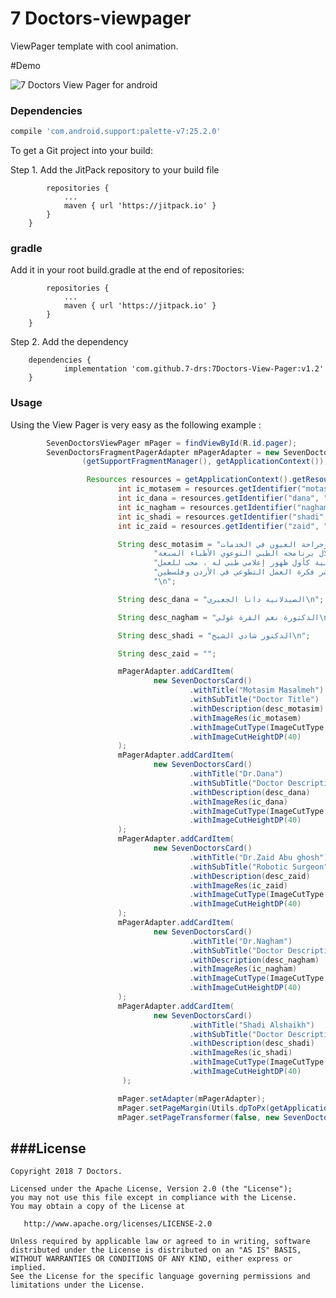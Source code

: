 # 7 Doctors-viewpager

ViewPager template with cool animation.

#Demo

![7 Doctors View Pager for android](https://github.com/7-drs/7Doctors-View-Pager/blob/master/app/src/main/res/drawable-nodpi/demo.gif)




### Dependencies
```groovy
compile 'com.android.support:palette-v7:25.2.0'
```

To get a Git project into your build:

Step 1. Add the JitPack repository to your build file
```	allprojects {
		repositories {
			...
			maven { url 'https://jitpack.io' }
		}
	}
```
### gradle
Add it in your root build.gradle at the end of repositories:

```	allprojects {
		repositories {
			...
			maven { url 'https://jitpack.io' }
		}
	}
```
Step 2. Add the dependency
```
	dependencies {
	        implementation 'com.github.7-drs:7Doctors-View-Pager:v1.2'
	}
```
### Usage
Using the View Pager is very easy as the following example :

```java
        SevenDoctorsViewPager mPager = findViewById(R.id.pager);
        SevenDoctorsFragmentPagerAdapter mPagerAdapter = new SevenDoctorsFragmentPagerAdapter
                (getSupportFragmentManager(), getApplicationContext());

                 Resources resources = getApplicationContext().getResources();
                        int ic_motasem = resources.getIdentifier("motasim", "drawable", getPackageName());
                        int ic_dana = resources.getIdentifier("dana", "drawable", getPackageName());
                        int ic_nagham = resources.getIdentifier("nagham", "drawable", getPackageName());
                        int ic_shadi = resources.getIdentifier("shadi", "drawable", getPackageName());
                        int ic_zaid = resources.getIdentifier("zaid", "drawable", getPackageName());

                        String desc_motasim = "الدكتور معتصم مسالمة ، طبيب مقيم طب وجراحة العيون في الخدمات " +
                                "الطبية الملكية الأردنية ، اشتهر من خلال برنامجه الطبي التوعوي الأطباء السبعة " +
                                "الذي يبث على قناة رؤيا الفضائية الأردنية كأول ظهور إعلامي طبي له ، محب للعمل " +
                                "التطوعي وكان له بصمات واضحة لنشر فكرة العمل التطوعي في الأردن وفلسطين\n" +
                                "\n";

                        String desc_dana = "الصيدلانية دانا الجعبري\n";

                        String desc_nagham = "الدكتورة نغم القرة غولي\n";

                        String desc_shadi = "الدكتور شادي الشيخ\n";

                        String desc_zaid = "";

                        mPagerAdapter.addCardItem(
                                new SevenDoctorsCard()
                                        .withTitle("Motasim Masalmeh")
                                        .withSubTitle("Doctor Title")
                                        .withDescription(desc_motasim)
                                        .withImageRes(ic_motasem)
                                        .withImageCutType(ImageCutType.WAVE)
                                        .withImageCutHeightDP(40)
                        );
                        mPagerAdapter.addCardItem(
                                new SevenDoctorsCard()
                                        .withTitle("Dr.Dana")
                                        .withSubTitle("Doctor Description")
                                        .withDescription(desc_dana)
                                        .withImageRes(ic_dana)
                                        .withImageCutType(ImageCutType.LINE_POSITIVE)
                                        .withImageCutHeightDP(40)
                        );
                        mPagerAdapter.addCardItem(
                                new SevenDoctorsCard()
                                        .withTitle("Dr.Zaid Abu ghosh")
                                        .withSubTitle("Robotic Surgeon")
                                        .withDescription(desc_zaid)
                                        .withImageRes(ic_zaid)
                                        .withImageCutType(ImageCutType.LINE_POSITIVE)
                                        .withImageCutHeightDP(40)
                        );
                        mPagerAdapter.addCardItem(
                                new SevenDoctorsCard()
                                        .withTitle("Dr.Nagham")
                                        .withSubTitle("Doctor Description")
                                        .withDescription(desc_nagham)
                                        .withImageRes(ic_nagham)
                                        .withImageCutType(ImageCutType.ARC)
                                        .withImageCutHeightDP(40)
                        );
                        mPagerAdapter.addCardItem(
                                new SevenDoctorsCard()
                                        .withTitle("Shadi Alshaikh")
                                        .withSubTitle("Doctor Description")
                                        .withDescription(desc_shadi)
                                        .withImageRes(ic_shadi)
                                        .withImageCutType(ImageCutType.LINE_POSITIVE)
                                        .withImageCutHeightDP(40)
                         );

                        mPager.setAdapter(mPagerAdapter);
                        mPager.setPageMargin(Utils.dpToPx(getApplicationContext(), 25));
                        mPager.setPageTransformer(false, new SevenDoctorsPagerTransformer());
```
###License
--------

    Copyright 2018 7 Doctors.

    Licensed under the Apache License, Version 2.0 (the "License");
    you may not use this file except in compliance with the License.
    You may obtain a copy of the License at

       http://www.apache.org/licenses/LICENSE-2.0

    Unless required by applicable law or agreed to in writing, software
    distributed under the License is distributed on an "AS IS" BASIS,
    WITHOUT WARRANTIES OR CONDITIONS OF ANY KIND, either express or implied.
    See the License for the specific language governing permissions and
    limitations under the License.
